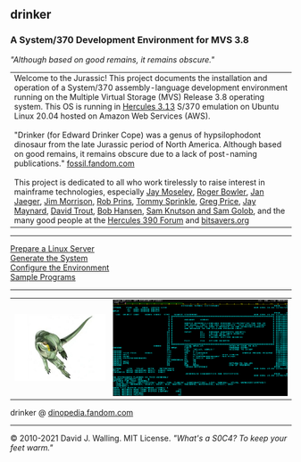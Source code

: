 ## drinker

### A System/370 Development Environment for MVS 3.8
<i>"Although based on good remains, it remains obscure."</i>

<table><tr><td>Welcome to the Jurassic! This project documents the installation and operation of a System/370 assembly-language development environment running on the Multiple Virtual Storage (MVS) Release 3.8 operating system. This OS is running in <a href="http://www.hercules-390.eu/">Hercules 3.13</a> S/370 emulation on Ubuntu Linux 20.04 hosted on Amazon Web Services (AWS).<br><br>"Drinker (for Edward Drinker Cope) was a genus of hypsilophodont dinosaur from the late Jurassic period of North America. Although based on good remains, it remains obscure due to a lack of post-naming publications."  <a href="https://fossil.fandom.com/wiki/Drinker">fossil.fandom.com</a><br><br>This project is dedicated to all who work tirelessly to raise interest in mainframe technologies, especially <a href="http://jaymoseley.com/hercules">Jay Moseley</a>, <a href="http://www.rogerbowler.fr/hercules.htm">Roger Bowler</a>, <a href="http://www.cbttape.org/~jjaeger/">Jan Jaeger</a>, <a href="http://cbttape.org/~jmorrison/">Jim Morrison</a>, <a href="http://www.prince-webdesign.nl/index.php/software/rpf-english-version">Rob Prins</a>, <a href="http://tommysprinkle.com">Tommy Sprinkle</a>, <a href="http://prycroft6.com.au">Greg Price</a>, <a href="http://www.conmicro.com/">Jay Maynard</a>, <a href="http://www.softdevlabs.com/index.html">David Trout</a>, <a href="https://hansen-family.com/mvs/">Bob Hansen</a>, <a href="https://cbttape.org">Sam Knutson and Sam Golob</a>, and the many good people at the <a href="https://hercules-390.groups.io/g/group">Hercules 390 Forum</a> and <a href="http://bitsavers.org">bitsavers.org</a></td></tr></table><hr>

[Prepare a Linux Server](docs/Linux.md)  
[Generate the System](docs/MVS.md)  
[Configure the Environment](docs/Development.md)  
[Sample Programs](docs/Samples.md)

<hr><table width=100%><tr><td><img src="images/drinker.png"></td><td><img src="images/tso.png"></td></tr></table>
drinker @ <a href="https://dinopedia.fandom.com/wiki/Drinker">dinopedia.fandom.com</a><hr>

&copy; 2010-2021 David J. Walling. MIT License. <i>"What's a S0C4? To keep your feet warm."</i>
